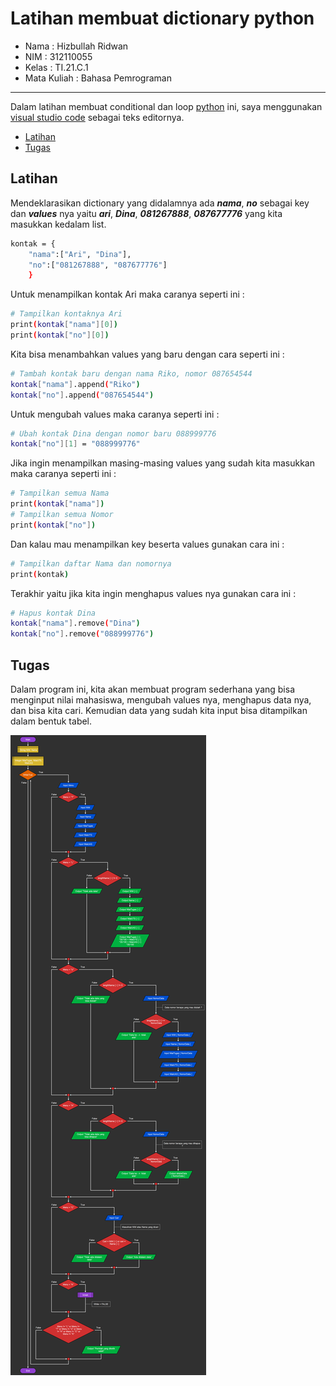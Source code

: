 # Latihan membuat dictionary python  

* Nama          : Hizbullah Ridwan
* NIM           : 312110055
* Kelas         : TI.21.C.1
* Mata Kuliah   : Bahasa Pemrograman
----------------------------------
Dalam latihan membuat conditional dan loop [python](https://www.python.org/) ini, saya menggunakan [visual studio code](https://code.visualstudio.com/) sebagai teks editornya.     
    

* [Latihan](https://github.com/Ridwanwildan/Dictionary-Python#latihan)         
* [Tugas](https://github.com/Ridwanwildan/Dictionary-Python#tugas)        


## Latihan         

Mendeklarasikan dictionary yang didalamnya ada ***nama***, ***no*** sebagai key dan ***values*** nya yaitu ***ari***, ***Dina***, ***081267888***, ***087677776*** yang kita masukkan kedalam list.       

```bash
kontak = {
    "nama":["Ari", "Dina"], 
    "no":["081267888", "087677776"]
    }
```         

Untuk menampilkan kontak Ari maka caranya seperti ini :         
```bash
# Tampilkan kontaknya Ari
print(kontak["nama"][0])
print(kontak["no"][0])
```        

Kita bisa menambahkan values yang baru dengan cara seperti ini :       
```bash
# Tambah kontak baru dengan nama Riko, nomor 087654544
kontak["nama"].append("Riko")
kontak["no"].append("087654544")
```         

Untuk mengubah values maka caranya seperti ini :       
```bash
# Ubah kontak Dina dengan nomor baru 088999776
kontak["no"][1] = "088999776"
```        

Jika ingin menampilkan masing-masing values yang sudah kita masukkan maka caranya seperti ini :       
```bash
# Tampilkan semua Nama
print(kontak["nama"])
# Tampilkan semua Nomor
print(kontak["no"])
```        

Dan kalau mau menampilkan key beserta values gunakan cara ini :      
```bash
# Tampilkan daftar Nama dan nomornya
print(kontak)
```         

Terakhir yaitu jika kita ingin menghapus values nya gunakan cara ini :      
```bash
# Hapus kontak Dina
kontak["nama"].remove("Dina")
kontak["no"].remove("088999776")
```               

## Tugas      

Dalam program ini, kita akan membuat program sederhana yang bisa menginput nilai mahasiswa, mengubah values nya, menghapus data nya, dan bisa kita cari. Kemudian data yang sudah kita input bisa ditampilkan dalam bentuk tabel.       

![Gambar 1](screenshot/flowchart.png)            

